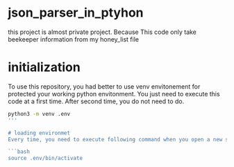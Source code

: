# json_parser_in_ptyhon
this project is almost private project. Because This code only take beekeeper information from my honey_list file

# initialization
To use this repository, you had better to use venv envitonement for protected your working python envitonment. You just need to execute this code at a first time. After second time, you do not need to do.

```bash
python3 -m venv .env
'''

# loading environmet
Every time, you need to execute following command when you open a new shell.

```bash
source .env/bin/activate
```
